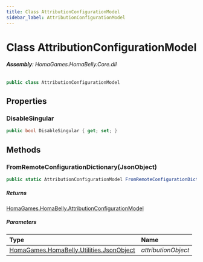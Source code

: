 ```yaml
---
title: Class AttributionConfigurationModel
sidebar_label: AttributionConfigurationModel
---
```

# Class AttributionConfigurationModel


###### **Assembly**: HomaGames.HomaBelly.Core.dll

```csharp title="Declaration"
public class AttributionConfigurationModel
```
## Properties
### DisableSingular


```csharp title="Declaration"
public bool DisableSingular { get; set; }
```
## Methods
### FromRemoteConfigurationDictionary(JsonObject)


```csharp title="Declaration"
public static AttributionConfigurationModel FromRemoteConfigurationDictionary(JsonObject attributionObject)
```

##### Returns

[HomaGames.HomaBelly.AttributionConfigurationModel](../HomaGames.HomaBelly/AttributionConfigurationModel)

##### Parameters

| Type | Name |
|:--- |:--- |
| [HomaGames.HomaBelly.Utilities.JsonObject](../HomaGames.HomaBelly.Utilities/JsonObject) | *attributionObject* |

